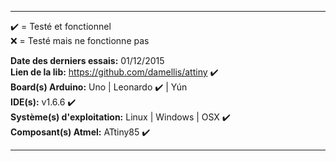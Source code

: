 ___

:heavy_check_mark: = Testé et fonctionnel  
:x: = Testé mais ne fonctionne pas  

**Date des derniers essais:** 01/12/2015  
**Lien de la lib:** https://github.com/damellis/attiny :heavy_check_mark:  
**Board(s) Arduino:** Uno | Leonardo :heavy_check_mark: | Yún  
**IDE(s):** v1.6.6 :heavy_check_mark:  
**Système(s) d'exploitation:** Linux | Windows | OSX :heavy_check_mark:   
**Composant(s) Atmel:** ATtiny85 :heavy_check_mark:  
___
